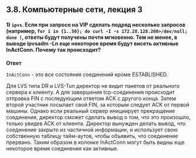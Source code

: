 ## 3.8. Компьютерные сети, лекция 3

#### 1) `ipvs`. Если при запросе на VIP сделать подряд несколько запросов (например, `for i in {1..50}; do curl -I -s 172.28.128.200>/dev/null; done )`, ответы будут получены почти мгновенно. Тем не менее, в выводе ipvsadm -Ln еще некоторое время будут висеть активные InActConn. Почему так происходит?

**Ответ**

`InActConn` - это все состояния соединений кроме ESTABLISHED.

Для LVS типа DR и LVS-Tun директор не видит пакетов от реального сервера к клиенту. А для завершения tcp-соединения происходит отправка FIN с последующим ответом ACK с другого конца. Затем второй участник посылает свой FIN, за которым следует ACK от первой машины.
Однако если реальный сервер инициирует прекращение соединения, директор сможет сделать вывод о том, что это произошло, только увидев ACK от клиента. Директор вынужден делать вывод, что соединение закрыто из частичной информации, и использует свою собственную таблицу тайм-аутов, чтобы объявить, что соединение прервано. Таким образом в колонке InActConn могут быть видны еще некоторое время соединения как активные.